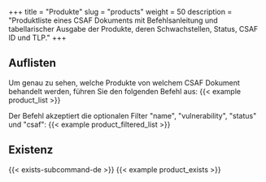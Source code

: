 +++
title = "Produkte"
slug = "products"
weight = 50
description = "Produktliste eines CSAF Dokuments mit Befehlsanleitung und tabellarischer Ausgabe der Produkte, deren Schwachstellen, Status, CSAF ID und TLP."
+++

## Auflisten

Um genau zu sehen, welche Produkte von welchem CSAF Dokument behandelt werden, führen Sie den folgenden Befehl aus:
{{< example product_list >}}

Der Befehl akzeptiert die optionalen Filter "name", "vulnerability", "status" und "csaf":
{{< example product_filtered_list >}}

## Existenz

{{< exists-subcommand-de >}}
{{< example product_exists >}}
